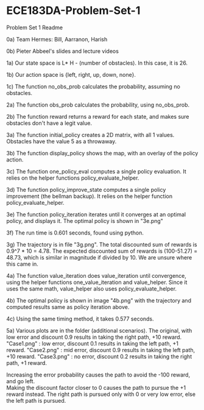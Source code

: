 # ECE183DA-Problem-Set-1

Problem Set 1 Readme 

0a) Team Hermes: Bill, Aarranon, Harish

0b) Pieter Abbeel's slides and lecture videos

1a) Our state space is L* H - (number of obstacles). In this case, it is 26. 

1b) Our action space is {left, right, up, down, none}.

1c) The function no_obs_prob calculates the probability, assuming no obstacles. 

2a) The function obs_prob calculates the probability, using no_obs_prob.

2b) The function reward returns a reward for each state, and makes sure obstacles don't have a legit value. 

3a) The function initial_policy creates a 2D matrix, with all 1 values. Obstacles have the value 5 as a throwaway.

3b) The function display_policy shows the map, with an overlay of the policy action.

3c) The function one_policy_eval computes a single policy evaluation. It relies on the helper functions policy_evaluate_helper. 

3d) The function policy_improve_state computes a single policy improvement (the bellman backup). It relies on the helper function policy_evaluate_helper.

3e) The function policy_iteration iterates until it converges at an optimal policy, and displays it. The optimal policy is shown in "3e.png"

3f) The run time is 0.601 seconds, found using python. 

3g) The trajectory is in file "3g.png". The total discounted sum of rewards is 0.9^7 * 10 = 4.78.
	The expected discounted sum of rewards is (100-51.27) = 48.73, which is similar in magnitude if divided by 10. We are unsure where this came in.

4a) The function value_iteration does value_iteration until convergence, using the helper functions one_value_iteration and value_helper. Since it uses the same math,
	value_helper also uses policy_evaluate_helper. 

4b) The optimal policy is shown in image "4b.png" with the trajectory and computed results same as policy iteration above. 

4c) Using the same timing method, it takes 0.577 seconds.

5a) Various plots are in the folder (additional scenarios). 
	The original, with low error and discount 0.9 results in taking the right path, +10 reward.
	"Case1.png" : low error, discount 0.1 results in taking the left path, +1 reward. 
	"Case2.png" : mid error, discount 0.9 results in taking the left path, +10 reward.
	"Case3.png" : no error, discount 0.2 results in taking the right path, +1 reward.
	
Increasing the error probability causes the path to avoid the -100 reward, and go left.  
Making the discount factor closer to 0 causes the path to pursue the +1 reward instead.
The right path is pursued only with 0 or very low error, else the left path is pursued. 
	

 
